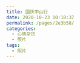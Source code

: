 ```yaml
---
title: 国庆中山行
date: 2020-10-23 10:18:37
permalink: /pages/2e3b58/
categories: 
  - 心情杂货
  - 照片
tags: 
  - 照片
---
```


<template>
    <div>
      <image-show :images="images"></image-show>
    </div>
</template>

<script>
    export default {
        data(){
          return {
            images: [
              {
                imgUrl: "https://i.loli.net/2020/10/23/7Ytz326SJnDhoaK.jpg",
              },
              {
                imgUrl: "https://i.loli.net/2020/10/23/hviDkAjrP7KBG3S.jpg",
              },
              {
                imgUrl: "https://i.loli.net/2020/10/23/MbRK6f4o5JFmhku.jpg",
              },
              {
                imgUrl: "https://i.loli.net/2020/10/23/Wuhko9dIMRBXeys.jpg",
              },
              {
                imgUrl: "https://i.loli.net/2020/10/23/lAFsCcpkuXYmD8K.jpg",
              },
              {
                imgUrl: "https://i.loli.net/2020/10/23/UeFhLyTiP49NVql.jpg",
              },
              {
                imgUrl: "https://i.loli.net/2020/10/23/MF21CwNUR4zdnVp.jpg",
              },
              {
                imgUrl: "https://i.loli.net/2020/10/23/RcuXPg9bolfKxjt.jpg",
              },
              {
                imgUrl: "https://i.loli.net/2020/10/23/qSHgxTcEBCPeF4d.jpg",
              },
              {
                imgUrl: "https://i.loli.net/2020/10/23/bLpNWtVxwu5BmdX.jpg",
              },
              {
                imgUrl: "https://i.loli.net/2020/10/23/7SunvLqJGTMz2s5.jpg",
              },
              {
                imgUrl: "https://i.loli.net/2020/10/23/EljKxLiIOzGqsu1.jpg",
              },
              {
                imgUrl: "https://i.loli.net/2020/10/23/XcB25bZCl8wNmOh.jpg",
              },
              {
                imgUrl: "https://i.loli.net/2020/10/23/oZ3dsqyKOEnAal6.jpg",
              },
              {
                imgUrl: "https://i.loli.net/2020/10/23/lwSg6UChZW5FGpP.jpg",
              },
              {
                imgUrl: "https://i.loli.net/2020/10/23/ulwiVZxUaWIBf7P.jpg",
              },
              {
                imgUrl: "https://i.loli.net/2020/10/23/k9ACYequ5gRzUcJ.jpg"
              },
              {
                imgUrl: "https://i.loli.net/2020/10/23/nprkziC1tj4L9Q2.jpg"
              },
              {
                imgUrl: "https://i.loli.net/2020/10/23/qUmIWbB7nYMVCNr.jpg"
              },
              {
                imgUrl: "https://i.loli.net/2020/10/23/nVQ1tNkbp6xlsyE.jpg"
              },
              {
                imgUrl: "https://i.loli.net/2020/10/23/AN8GOmanQK15wSU.jpg"
              },
              {
                imgUrl: "https://i.loli.net/2020/10/23/1SyfYMnAPJukTZ4.jpg"
              },
              {
                imgUrl: "https://i.loli.net/2020/10/23/mwdayE58kNXCzcZ.jpg"
              },
              {
                imgUrl: "https://i.loli.net/2020/10/23/7hjzK2l3AtovL8q.jpg"
              },
              {
                imgUrl: "https://i.loli.net/2020/10/23/Zgn1KouOd79vjE3.jpg"
              },
              {
                imgUrl: "https://i.loli.net/2020/10/23/zfQ2tSsp8Lmdkuy.jpg"
              },
              {
                imgUrl: "https://i.loli.net/2020/10/23/8a1QAWV37YR6gun.jpg"
              },
              {
                imgUrl: "https://i.loli.net/2020/10/23/B4ycbMSsjmuC23w.jpg"
              },
              {
                imgUrl: "https://cdn.jsdelivr.net/gh/2015214547/myImages/img/20201024090950.jpg"
              },
              {
                imgUrl: "https://cdn.jsdelivr.net/gh/2015214547/myImages/img/20201024091011.jpg"
              },
              {
                imgUrl: "https://cdn.jsdelivr.net/gh/2015214547/myImages/img/20201024091034.jpg"
              },
            
            ]
          }
        }
    }
</script>

